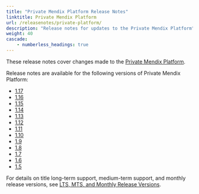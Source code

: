 ```yaml
---
title: "Private Mendix Platform Release Notes"
linktitle: Private Mendix Platform
url: /releasenotes/private-platform/
description: "Release notes for updates to the Private Mendix Platform"
weight: 40
cascade:
    - numberless_headings: true
---
```


These release notes cover changes made to the [Private Mendix Platform](/private-mendix-platform/).

Release notes are available for the following versions of Private Mendix Platform:

* [1.17](/releasenotes/private-platform/1-17/)
* [1.16](/releasenotes/private-platform/1-16/)
* [1.15](/releasenotes/private-platform/1-15/)
* [1.14](/releasenotes/private-platform/1-14/)
* [1.13](/releasenotes/private-platform/1-13/)
* [1.12](/releasenotes/private-platform/1-12/)
* [1.11](/releasenotes/private-platform/1-11/)
* [1.10](/releasenotes/private-platform/1-10/)
* [1.9](/releasenotes/private-platform/1-9/)
* [1.8](/releasenotes/private-platform/1-8/)
* [1.7](/releasenotes/private-platform/1-7/)
* [1.6](/releasenotes/private-platform/1-6/)
* [1.5](/releasenotes/private-platform/1-5/)

For details on title long-term support, medium-term support, and monthly release versions, see [LTS, MTS, and Monthly Release Versions](/releasenotes/studio-pro/lts-mts/).

